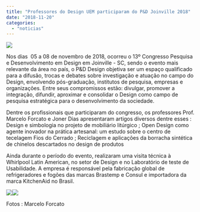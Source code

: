 ```yaml
---
title: "Professores do Design UEM participaram do P&D Joinville 2018"
date: "2018-11-20"
categories: 
  - "noticias"
---
```


[![](/img/antigo/2018/11/24991477_773888176149826_778965112592075448_n.jpg)](/img/antigo/2018/11/24991477_773888176149826_778965112592075448_n.jpg)

Nos dias  05 a 08 de novembro de 2018, ocorreu o 13º Congresso Pesquisa e Desenvolvimento em Design em Joinville - SC, sendo o evento mais relevante da área no país, o P&D Design objetiva ser um espaço qualificado para a difusão, trocas e debates sobre investigação e atuação no campo do Design, envolvendo pós-graduação, institutos de pesquisa, empresas e organizações. Entre seus compromissos estão: divulgar, promover a integração, difundir, aproximar e consolidar o Design como campo de pesquisa estratégica para o desenvolvimento da sociedade.

Dentre os profissionais que participaram do congresso, os professores Prof. Marcelo Forcato e Joner Dias apresentaram artigos diversos dentre esses : Design e simbologia no projeto de mobiliário litúrgico ; Open Design como agente inovador na prática artesanal: um estudo sobre o centro de tecelagem Fios do Cerrado ; Reciclagem e aplicações da borracha sintética de chinelos descartados no design de produtos

Ainda durante o período do evento, realizaram uma visita técnica à Whirlpool Latin American, no setor de Design e no Laboratório de teste de Usabilidade. A empresa é responsável pela fabricação global de refrigeradores e fogões das marcas Brastemp e Consul e importadora da marca KitchenAid no Brasil.

[![](/img/antigo/2018/11/IMG-20181107-WA0004-632x238.jpg)](/img/antigo/2018/11/IMG-20181107-WA0004.jpg)[![](/img/antigo/2018/11/P_20181107_150802_HDR-632x285.jpg)](/img/antigo/2018/11/P_20181107_150802_HDR.jpg)

Fotos : Marcelo Forcato
